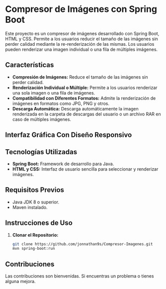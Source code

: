 # Compresor de Imágenes con Spring Boot

Este proyecto es un compresor de imágenes desarrollado con Spring Boot, HTML y CSS. Permite a los usuarios reducir el tamaño de las imágenes sin perder calidad mediante la re-renderización 
de las mismas. Los usuarios pueden renderizar una imagen individual o una fila de múltiples imágenes.

## Características

- **Compresión de Imágenes:** Reduce el tamaño de las imágenes sin perder calidad.
- **Renderización Individual o Múltiple:** Permite a los usuarios renderizar una sola imagen o una fila de imágenes.
- **Compatibilidad con Diferentes Formatos:** Admite la renderización de imágenes en formatos como JPG, PNG y otros.
- **Descarga Automática:** Descarga automáticamente la imagen renderizada en la carpeta de descargas del usuario o un archivo RAR en caso de múltiples imágenes.

## Interfaz Gráfica Con Diseño Responsivo


  

## Tecnologías Utilizadas

- **Spring Boot:** Framework de desarrollo para Java.
- **HTML y CSS:** Interfaz de usuario sencilla para seleccionar y renderizar imágenes.

## Requisitos Previos

- Java JDK 8 o superior.
- Maven instalado.

## Instrucciones de Uso

1. **Clonar el Repositorio:**
   ```bash
   git clone https://github.com/jonnathan9s/Compresor-Imagenes.git
   mvn spring-boot:run


## Contribuciones

Las contribuciones son bienvenidas. Si encuentras un problema o tienes alguna mejora.
